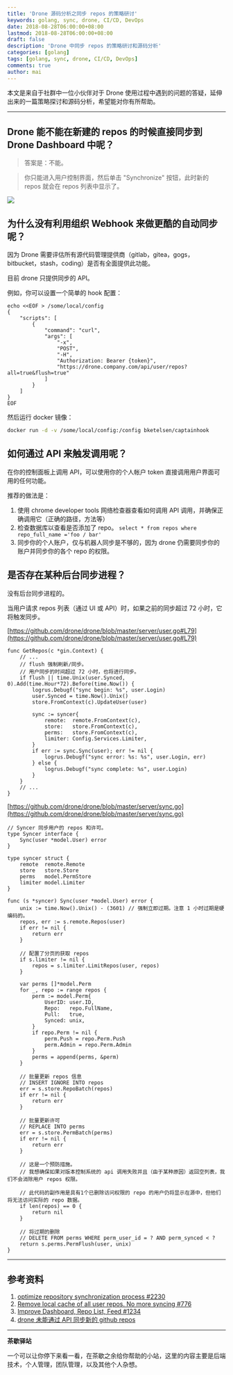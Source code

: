```yaml
---
title: 'Drone 源码分析之同步 repos 的策略研讨'
keywords: golang, sync, drone, CI/CD, DevOps
date: 2018-08-28T06:00:00+08:00
lastmod: 2018-08-28T06:00:00+08:00
draft: false
description: 'Drone 中同步 repos 的策略研讨和源码分析'
categories: [golang]
tags: [golang, sync, drone, CI/CD, DevOps]
comments: true
author: mai
---
```


本文是来自于社群中一位小伙伴对于 Drone 使用过程中遇到的问题的答疑，延伸出来的一篇策略探讨和源码分析，希望能对你有所帮助。

----

## Drone 能不能在新建的 repos 的时候直接同步到 Drone Dashboard 中呢？

>答案是：不能。

>你只能进入用户控制界面，然后单击 "Synchronize" 按钮，此时新的 repos 就会在 repos 列表中显示了。

![](https://discourse-cdn-sjc2.com/standard14/uploads/drone/optimized/1X/e5e35c2f55599eb9b57e00a36576a430bf27485d_1_641x500.png)

## 为什么没有利用组织 Webhook 来做更酷的自动同步呢？

因为 Drone 需要评估所有源代码管理提供商（gitlab，gitea，gogs，bitbucket，stash，coding）是否有全面提供此功能。

目前 drone 只提供同步的 API。

例如，你可以设置一个简单的 hook 配置：

```
echo <<EOF > /some/local/config
{
    "scripts": [
        {
            "command": "curl",
            "args": [
                "-x", 
                "POST", 
                "-H", 
                "Authorization: Bearer {token}", 
                "https://drone.company.com/api/user/repos?all=true&flush=true"
            ]
        }
    ]
}
EOF
```

然后运行 docker 镜像：

```sh
docker run -d -v /some/local/config:/config bketelsen/captainhook
```

## 如何通过 API 来触发调用呢？

在你的控制面板上调用 API，可以使用你的个人帐户 token 直接调用用户界面可用的任何功能。

推荐的做法是：

1. 使用 chrome developer tools 网络检查器查看如何调用 API 调用，并确保正确调用它（正确的路径，方法等）
2. 检查数据库以查看是否添加了 repo。 `select * from repos where repo_full_name ='foo / bar'`
3. 同步你的个人账户，仅与机器人同步是不够的，因为 drone 仍需要同步你的账户并同步你的各个 repo 的权限。

## 是否存在某种后台同步进程？

没有后台同步进程的。

当用户请求 repos 列表（通过 UI 或 API）时，如果之前的同步超过 72 小时，它将触发同步。

[https://github.com/drone/drone/blob/master/server/user.go#L79](https://github.com/drone/drone/blob/master/server/user.go#L79)
```golang
func GetRepos(c *gin.Context) {
	// ...
	// flush 强制刷新/同步。
	// 用户同步的时间超过 72 小时，也将进行同步。
	if flush || time.Unix(user.Synced, 0).Add(time.Hour*72).Before(time.Now()) {
		logrus.Debugf("sync begin: %s", user.Login)
		user.Synced = time.Now().Unix()
		store.FromContext(c).UpdateUser(user)

		sync := syncer{
			remote:  remote.FromContext(c),
			store:   store.FromContext(c),
			perms:   store.FromContext(c),
			limiter: Config.Services.Limiter,
		}
		if err := sync.Sync(user); err != nil {
			logrus.Debugf("sync error: %s: %s", user.Login, err)
		} else {
			logrus.Debugf("sync complete: %s", user.Login)
		}
	}
	// ...
}
```

[https://github.com/drone/drone/blob/master/server/sync.go](https://github.com/drone/drone/blob/master/server/sync.go)

```golang
// Syncer 同步用户的 repos 和许可。
type Syncer interface {
	Sync(user *model.User) error
}

type syncer struct {
	remote  remote.Remote
	store   store.Store
	perms   model.PermStore
	limiter model.Limiter
}

func (s *syncer) Sync(user *model.User) error {
	unix := time.Now().Unix() - (3601) // 强制立即过期。注意 1 小时过期是硬编码的。
	repos, err := s.remote.Repos(user)
	if err != nil {
		return err
	}

	// 配置了分页的获取 repos
	if s.limiter != nil {
		repos = s.limiter.LimitRepos(user, repos)
	}

	var perms []*model.Perm
	for _, repo := range repos {
		perm := model.Perm{
			UserID: user.ID,
			Repo:   repo.FullName,
			Pull:   true,
			Synced: unix,
		}
		if repo.Perm != nil {
			perm.Push = repo.Perm.Push
			perm.Admin = repo.Perm.Admin
		}
		perms = append(perms, &perm)
	}

	// 批量更新 repos 信息
	// INSERT IGNORE INTO repos
	err = s.store.RepoBatch(repos)
	if err != nil {
		return err
	}

	// 批量更新许可
	// REPLACE INTO perms 
	err = s.store.PermBatch(perms)
	if err != nil {
		return err
	}

	// 这是一个预防措施。
	// 我想确保如果对版本控制系统的 api 调用失败并且（由于某种原因）返回空列表，我们不会消除用户 repos 权限。

	// 此代码的副作用是具有1个已删除访问权限的 repo 的用户仍将显示在源中，但他们将无法访问实际的 repo 数据。
	if len(repos) == 0 {
		return nil
	}

	// 将过期的删除
	// DELETE FROM perms WHERE perm_user_id = ? AND perm_synced < ?
	return s.perms.PermFlush(user, unix)
}
```

----

## 参考资料

1. [optimize repository synchronization process #2230](https://github.com/drone/drone/issues/2230)
2. [Remove local cache of all user repos. No more syncing #776](https://github.com/drone/drone/issues/776)
3. [Improve Dashboard, Repo List, Feed #1234](https://github.com/drone/drone/issues/1234)
4. [drone 未能通过 API 同步新的 github repos](https://discourse.drone.io/t/drone-fails-to-sync-new-github-repos-via-the-api/728)

----

**茶歇驿站**

一个可以让你停下来看一看，在茶歇之余给你帮助的小站，这里的内容主要是后端技术，个人管理，团队管理，以及其他个人杂想。


